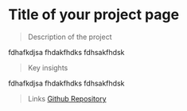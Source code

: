 # Title of your project page

> Description of the project

fdhafkdjsa
fhdakfhdks
fdhsakfhdsk

> Key insights

fdhafkdjsa
fhdakfhdks
fdhsakfhdsk

> Links
[Github Repository](https://jenningsconnor.github.io/#/SpringboardCapstoneProject/overview)
